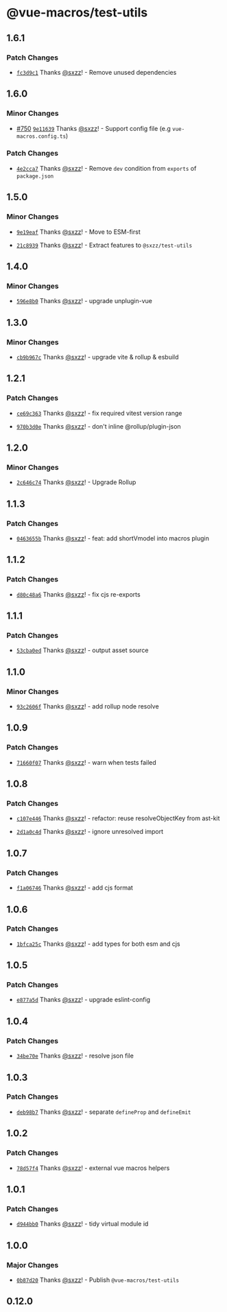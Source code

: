 # @vue-macros/test-utils

## 1.6.1
### Patch Changes



- [`fc3d9c1`](https://github.com/vue-macros/vue-macros/commit/fc3d9c18496d4385fbcbe6085fb06384bf2e100e) Thanks [@sxzz](https://github.com/sxzz)! - Remove unused dependencies

## 1.6.0
### Minor Changes



- [#750](https://github.com/vue-macros/vue-macros/pull/750) [`9e11639`](https://github.com/vue-macros/vue-macros/commit/9e11639b346083bf4b77f0ca1d3057127a220bf9) Thanks [@sxzz](https://github.com/sxzz)! - Support config file (e.g `vue-macros.config.ts`)


### Patch Changes



- [`4e2cca7`](https://github.com/vue-macros/vue-macros/commit/4e2cca758107b3357c986f2d00438ca17e09e851) Thanks [@sxzz](https://github.com/sxzz)! - Remove `dev` condition from `exports` of `package.json`

## 1.5.0
### Minor Changes



- [`9e19eaf`](https://github.com/vue-macros/vue-macros/commit/9e19eaf2666fce4a45aba3502e5f8118633f1ed8) Thanks [@sxzz](https://github.com/sxzz)! - Move to ESM-first



- [`21c8939`](https://github.com/vue-macros/vue-macros/commit/21c8939cc2805c616e93be0d664dc26d681cb0ff) Thanks [@sxzz](https://github.com/sxzz)! - Extract features to `@sxzz/test-utils`

## 1.4.0

### Minor Changes

- [`596e8b0`](https://github.com/vue-macros/vue-macros/commit/596e8b0a24eb8ed63a1f80ece45d64a271a207b9) Thanks [@sxzz](https://github.com/sxzz)! - upgrade unplugin-vue

## 1.3.0

### Minor Changes

- [`cb9b967c`](https://github.com/vue-macros/vue-macros/commit/cb9b967ca141ca10693a1933e2a68f51525460e7) Thanks [@sxzz](https://github.com/sxzz)! - upgrade vite & rollup & esbuild

## 1.2.1

### Patch Changes

- [`ce69c363`](https://github.com/vue-macros/vue-macros/commit/ce69c363f1d7ebb3175bb5ebf875583625fe5656) Thanks [@sxzz](https://github.com/sxzz)! - fix required vitest version range

- [`970b3d0e`](https://github.com/vue-macros/vue-macros/commit/970b3d0e893090837fc336e7c209d46ee7ac68d8) Thanks [@sxzz](https://github.com/sxzz)! - don't inline @rollup/plugin-json

## 1.2.0

### Minor Changes

- [`2c646c74`](https://github.com/vue-macros/vue-macros/commit/2c646c7435c60899b79efbf33b630a8317911c2b) Thanks [@sxzz](https://github.com/sxzz)! - Upgrade Rollup

## 1.1.3

### Patch Changes

- [`0463655b`](https://github.com/vue-macros/vue-macros/commit/0463655bd1a8dddaf128b60ea592130cb16d6da7) Thanks [@sxzz](https://github.com/sxzz)! - feat: add shortVmodel into macros plugin

## 1.1.2

### Patch Changes

- [`d80c48a6`](https://github.com/vue-macros/vue-macros/commit/d80c48a6305efcc68860183acda259ba653a7e84) Thanks [@sxzz](https://github.com/sxzz)! - fix cjs re-exports

## 1.1.1

### Patch Changes

- [`53cba0ed`](https://github.com/vue-macros/vue-macros/commit/53cba0ed582c260a6a7927953158e8ac0f1f3515) Thanks [@sxzz](https://github.com/sxzz)! - output asset source

## 1.1.0

### Minor Changes

- [`93c2606f`](https://github.com/vue-macros/vue-macros/commit/93c2606fa6cfef0ae8d05251ce0536085064ad67) Thanks [@sxzz](https://github.com/sxzz)! - add rollup node resolve

## 1.0.9

### Patch Changes

- [`71660f07`](https://github.com/vue-macros/vue-macros/commit/71660f07a5130898a9f381a911463b08d578a892) Thanks [@sxzz](https://github.com/sxzz)! - warn when tests failed

## 1.0.8

### Patch Changes

- [`c107e446`](https://github.com/vue-macros/vue-macros/commit/c107e44618dd4ed59b5f2145c54d88f8e6ca7779) Thanks [@sxzz](https://github.com/sxzz)! - refactor: reuse resolveObjectKey from ast-kit

- [`2d1a0c4d`](https://github.com/vue-macros/vue-macros/commit/2d1a0c4db7d725697dc4204fb51effe387670c59) Thanks [@sxzz](https://github.com/sxzz)! - ignore unresolved import

## 1.0.7

### Patch Changes

- [`f1a06746`](https://github.com/vue-macros/vue-macros/commit/f1a067466addce6b404674a9a9a37572ee5c22ca) Thanks [@sxzz](https://github.com/sxzz)! - add cjs format

## 1.0.6

### Patch Changes

- [`1bfca25c`](https://github.com/vue-macros/vue-macros/commit/1bfca25c132f4fd2d3aca723e00ffc8312de19a4) Thanks [@sxzz](https://github.com/sxzz)! - add types for both esm and cjs

## 1.0.5

### Patch Changes

- [`e877a5d`](https://github.com/vue-macros/vue-macros/commit/e877a5da35fdf0bb0f302877597b33512e963f11) Thanks [@sxzz](https://github.com/sxzz)! - upgrade eslint-config

## 1.0.4

### Patch Changes

- [`34be70e`](https://github.com/vue-macros/vue-macros/commit/34be70e5b3e37615b563da02bff5ae89de63b713) Thanks [@sxzz](https://github.com/sxzz)! - resolve json file

## 1.0.3

### Patch Changes

- [`deb98b7`](https://github.com/vue-macros/vue-macros/commit/deb98b727cb4e25292dc4bf38d6fd68e1a48e54f) Thanks [@sxzz](https://github.com/sxzz)! - separate `defineProp` and `defineEmit`

## 1.0.2

### Patch Changes

- [`78d57f4`](https://github.com/vue-macros/vue-macros/commit/78d57f46348a43cc747b6aa17d8a4344455e8a1f) Thanks [@sxzz](https://github.com/sxzz)! - external vue macros helpers

## 1.0.1

### Patch Changes

- [`d944bb0`](https://github.com/vue-macros/vue-macros/commit/d944bb0e57bbf3a742f72a4776d582f52410a71f) Thanks [@sxzz](https://github.com/sxzz)! - tidy virtual module id

## 1.0.0

### Major Changes

- [`0b87d20`](https://github.com/vue-macros/vue-macros/commit/0b87d20f2581286421ad36fc5bc0768b0a2a44d0) Thanks [@sxzz](https://github.com/sxzz)! - Publish `@vue-macros/test-utils`

## 0.12.0
